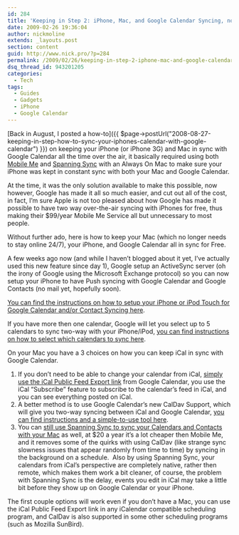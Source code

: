 ```yaml
---
id: 284
title: 'Keeping in Step 2: iPhone, Mac, and Google Calendar Syncing, now Better, and cheaper.'
date: 2009-02-26 19:36:04
author: nickmoline
extends: _layouts.post
section: content
guid: http://www.nick.pro/?p=284
permalink: /2009/02/26/keeping-in-step-2-iphone-mac-and-google-calendar-syncing-now-better-and-cheaper/
dsq_thread_id: 943201205
categories:
  - Tech
tags:
  - Guides
  - Gadgets
  - iPhone
  - Google Calendar
---
```

[Back in August, I posted a how-to]({{ $page->postUrl("2008-08-27-keeping-in-step-how-to-sync-your-iphones-calendar-with-google-calendar") }}) on keeping your iPhone (or iPhone 3G) and Mac in sync with Google Calendar all the time over the air, it basically required using both [Mobile Me](http://www.me.com/) and [Spanning Sync](http://spanningsync.com/?r=H3EFCF "Spanning Sync - Save $5 off the normal price of $25") with an Always On Mac to make sure your iPhone was kept in constant sync with both your Mac and Google Calendar.

At the time, it was the only solution available to make this possible, now however, Google has made it all so much easier, and cut out all of the cost, in fact, I&#8217;m sure Apple is not too pleased about how Google has made it possible to have two way over-the-air syncing with iPhones for free, thus making their $99/year Mobile Me Service all but unnecessary to most people.

Without further ado, here is how to keep your Mac (which no longer needs to stay online 24/7), your iPhone, and Google Calendar all in sync for Free.

<!--more-->

A few weeks ago now (and while I haven&#8217;t blogged about it yet, I&#8217;ve actually used this new feature since day 1), Google setup an ActiveSync server (oh the irony of Google using the Microsoft Exchange protocol) so you can now setup your iPhone to have Push syncing with Google Calendar and Google Contacts (no mail yet, hopefully soon).  

<a title="Sync: Set Up Your iPhone or iPod Touch" href="http://www.google.com/support/mobile/bin/answer.py?answer=138740&ctx=sibling&topic=14252" target="_blank">You can find the instructions on how to setup your iPhone or iPod Touch for Google Calendar and/or Contact Syncing here</a>.

If you have more then one calendar, Google will let you select up to 5 calendars to sync two-way with your iPhone/iPod, <a href="http://www.google.com/support/mobile/bin/answer.py?answer=139206&topic=14252" target="_blank">you can find instructions on how to select which calendars to sync here</a>.

On your Mac you have a 3 choices on how you can keep iCal in sync with Google Calendar.

1. If you don&#8217;t need to be able to change your calendar from iCal, <a href="http://www.google.com/support/calendar/bin/answer.py?answer=37111&topic=15286" target="_blank">simply use the iCal Public Feed Export link</a> from Google Calendar, you use the iCal &#8220;Subscribe&#8221; feature to subscribe to the calendar&#8217;s feed in iCal, and you can see everything posted on iCal.
2. A better method is to use Google Calendar&#8217;s new CalDav Support, which will give you two-way syncing between iCal and Google Calendar, <a href="http://www.google.com/support/calendar/bin/answer.py?answer=99358#ical" target="_blank">you can find instructions and a simple-to-use tool here</a>.
3. You can <a href="http://spanningsync.com/?r=H3EFCF" target="_blank" class="broken_link">still use Spanning Sync to sync your Calendars and Contacts with your Mac</a> as well, at $20 a year it&#8217;s a lot cheaper then Mobile Me, and it removes some of the quirks with using CalDav (like strange sync slowness issues that appear randomly from time to time) by syncing in the background on a schedule.  Also by using Spanning Sync, your calendars from iCal&#8217;s perspective are completely native, rather then remote, which makes them work a bit cleaner, of course, the problem with Spanning Sync is the delay, events you edit in iCal may take a little bit before they show up on Google Calendar or your iPhone.

The first couple options will work even if you don&#8217;t have a Mac, you can use the iCal Public Feed Export link in any iCalendar compatible scheduling program, and CalDav is also supported in some other scheduling programs (such as Mozilla SunBird).
